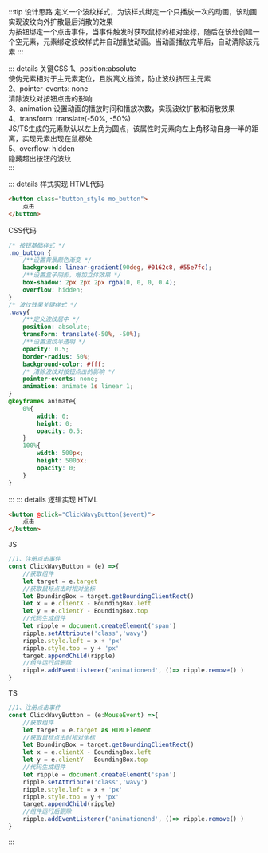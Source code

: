 :::tip 设计思路
定义一个波纹样式，为该样式绑定一个只播放一次的动画，该动画实现波纹向外扩散最后消散的效果  
为按钮绑定一个点击事件，当事件触发时获取鼠标的相对坐标，随后在该处创建一个空元素，元素绑定波纹样式并自动播放动画。当动画播放完毕后，自动清除该元素
:::

::: details 关键CSS
1、position:absolute  
使伪元素相对于主元素定位，且脱离文档流，防止波纹挤压主元素  
2、pointer-events: none  
清除波纹对按钮点击的影响  
3、animation
设置动画的播放时间和播放次数，实现波纹扩散和消散效果  
4、transform: translate(-50%, -50%)  
JS/TS生成的元素默认以左上角为圆点，该属性时元素向左上角移动自身一半的距离，实现元素出现在鼠标处  
5、overflow: hidden   
隐藏超出按钮的波纹  
:::

::: details 样式实现
HTML代码
```html
<button class="button_style mo_button">
    点击
</button>
```
CSS代码
```css
/* 按钮基础样式 */
.mo_button {
    /**设置背景颜色渐变 */
    background: linear-gradient(90deg, #0162c8, #55e7fc);
    /**设置盒子阴影，增加立体效果 */
    box-shadow: 2px 2px 2px rgba(0, 0, 0, 0.4);
    overflow: hidden;
}
/* 波纹效果关键样式 */
.wavy{
    /**定义波纹居中 */
    position: absolute;
    transform: translate(-50%, -50%);
    /**设置波纹半透明 */
    opacity: 0.5;
    border-radius: 50%;
    background-color: #fff;
    /* 清除波纹对按钮点击的影响 */
    pointer-events: none;
    animation: animate 1s linear 1;
}
@keyframes animate{
    0%{
        width: 0;
        height: 0;
        opacity: 0.5;
    }
    100%{
        width: 500px;
        height: 500px;
        opacity: 0;
    }
}
```
:::
::: details 逻辑实现
HTML
```HTML
<button @click="ClickWavyButton($event)">
    点击
</button>
```
JS
```js
//1、注册点击事件
const ClickWavyButton = (e) =>{
    //获取组件
    let target = e.target
    //获取鼠标点击时相对坐标
    let BoundingBox = target.getBoundingClientRect()
    let x = e.clientX - BoundingBox.left
    let y = e.clientY - BoundingBox.top
    //代码生成组件
    let ripple = document.createElement('span')
    ripple.setAttribute('class','wavy')
    ripple.style.left = x + 'px'
    ripple.style.top = y + 'px'
    target.appendChild(ripple)
    //组件运行后删除
    ripple.addEventListener('animationend', ()=> ripple.remove() )
}
```
TS
```ts
//1、注册点击事件
const ClickWavyButton = (e:MouseEvent) =>{
    //获取组件
    let target = e.target as HTMLElement
    //获取鼠标点击时相对坐标
    let BoundingBox = target.getBoundingClientRect()
    let x = e.clientX - BoundingBox.left
    let y = e.clientY - BoundingBox.top
    //代码生成组件
    let ripple = document.createElement('span')
    ripple.setAttribute('class','wavy')
    ripple.style.left = x + 'px'
    ripple.style.top = y + 'px'
    target.appendChild(ripple)
    //组件运行后删除
    ripple.addEventListener('animationend', ()=> ripple.remove() )
}
```
:::